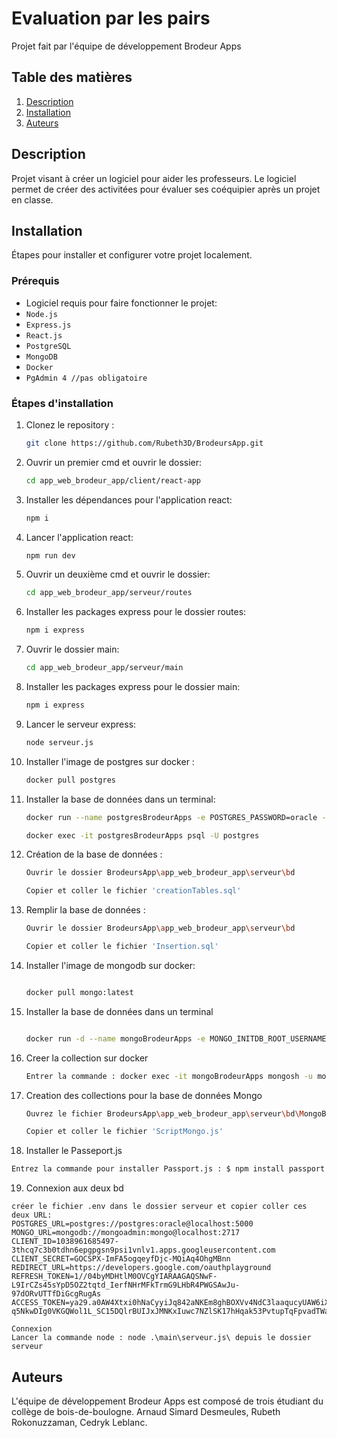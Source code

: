 # Evaluation par les pairs

Projet fait par l'équipe de développement Brodeur Apps

## Table des matières

1. [Description](#description)
2. [Installation](#installation)
3. [Auteurs](#auteurs)

## Description

Projet visant à créer un logiciel pour aider les professeurs. Le logiciel permet de créer des activitées pour évaluer ses coéquipier après un projet en classe.

## Installation

Étapes pour installer et configurer votre projet localement.

### Prérequis

- Logiciel requis pour faire fonctionner le projet:
- `Node.js`
- `Express.js`
- `React.js`
- `PostgreSQL`
- `MongoDB`
- `Docker`
- `PgAdmin 4 //pas obligatoire`

### Étapes d'installation

1.  Clonez le repository :

    ```bash
    git clone https://github.com/Rubeth3D/BrodeursApp.git
    ```

2.  Ouvrir un premier cmd et ouvrir le dossier:

    ```bash
    cd app_web_brodeur_app/client/react-app
    ```

3.  Installer les dépendances pour l'application react:

    ```bash
    npm i
    ```

4.  Lancer l'application react:

    ```bash
    npm run dev
    ```

5.  Ouvrir un deuxième cmd et ouvrir le dossier:

    ```bash
    cd app_web_brodeur_app/serveur/routes
    ```

6.  Installer les packages express pour le dossier routes:

    ```bash
    npm i express
    ```

7.  Ouvrir le dossier main:

    ```bash
    cd app_web_brodeur_app/serveur/main
    ```

8.  Installer les packages express pour le dossier main:

    ```bash
    npm i express
    ```

9.  Lancer le serveur express:

    ```bash
    node serveur.js
    ```

10. Installer l'image de postgres sur docker :

    ```bash
    docker pull postgres
    ```

11. Installer la base de données dans un terminal:

    ```bash
    docker run --name postgresBrodeurApps -e POSTGRES_PASSWORD=oracle -p 5000:5432 -d postgres

    docker exec -it postgresBrodeurApps psql -U postgres
    ```

12. Création de la base de données :

    ```bash
    Ouvrir le dossier BrodeursApp\app_web_brodeur_app\serveur\bd

    Copier et coller le fichier 'creationTables.sql'
    ```

13. Remplir la base de données :

    ```bash
    Ouvrir le dossier BrodeursApp\app_web_brodeur_app\serveur\bd

    Copier et coller le fichier 'Insertion.sql'
    ```

14. Installer l'image de mongodb sur docker:

    ```bash

    docker pull mongo:latest
    ```

15. Installer la base de données dans un terminal

    ```bash

    docker run -d --name mongoBrodeurApps -e MONGO_INITDB_ROOT_USERNAME=mongoadmin -e MONGO_INITDB_ROOT_PASSWORD=mongo -p 2717:27017 mongo:latest
    ```

16. Creer la collection sur docker

    ```bash
    Entrer la commande : docker exec -it mongoBrodeurApps mongosh -u mongoadmin -p mongo

    ```
17. Creation des collections pour la base de données Mongo
    ```bash
    Ouvrez le fichier BrodeursApp\app_web_brodeur_app\serveur\bd\MongoBD

    Copier et coller le fichier 'ScriptMongo.js'
    ```
    
18. Installer le Passeport.js

```bash
Entrez la commande pour installer Passport.js : $ npm install passport
````

19. Connexion aux deux bd

````.env
créer le fichier .env dans le dossier serveur et copier coller ces deux URL:
POSTGRES_URL=postgres://postgres:oracle@localhost:5000
MONGO_URL=mongodb://mongoadmin:mongo@localhost:2717
CLIENT_ID=1038961685497-3thcq7c3b0tdhn6epgpgsn9psi1vnlv1.apps.googleusercontent.com
CLIENT_SECRET=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
REDIRECT_URL=https://developers.google.com/oauthplayground
REFRESH_TOKEN=1//04byMDHtlM0OVCgYIARAAGAQSNwF-L9IrCZs45sYpD5OZ2tqtd_IerfNHrMFkTrmG9LHbR4PWGSAwJu-97dORvUTTfDiGcgRugAs 
ACCESS_TOKEN=ya29.a0AW4Xtxi0hNaCyyiJq842aNKEm8ghBOXVv4NdC3laaqucyUAW6iX_F2Zwhn425DxcowGJ024I5WkE0sNJR5vfyRaIjfReFkfSF-q5NkwDIg0VKGQWol1L_SC15DQlrBUIJxJMNKxIuwc7NZlSK17hHqak53PvtupTqFpvadTWaCgYKASkSARYSFQHGX2Mic4d5RAm2KUr_HzqFC1NBKg0175

Connexion
Lancer la commande node : node .\main\serveur.js\ depuis le dossier serveur
````



## Auteurs

L'équipe de développement Brodeur Apps est composé de trois étudiant du collège de bois-de-boulogne.
Arnaud Simard Desmeules, Rubeth Rokonuzzaman, Cedryk Leblanc.

